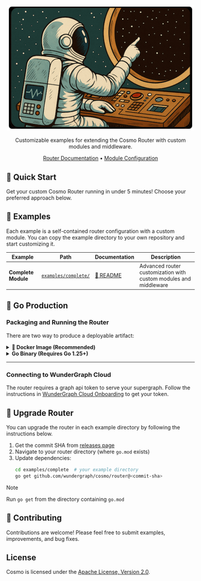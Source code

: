 <p align="center">
  <a href="https://github.com/wundergraph/router-examples">
    <img src="img.png" width="500px" alt="gRPC Plugin Demo" />
  </a>
</p>

<p align="center">Customizable examples for extending the Cosmo Router with custom modules and middleware.</p>

<p align="center">
  <a href="https://cosmo-docs.wundergraph.com/router">Router Documentation</a> •
  <a href="https://cosmo-docs.wundergraph.com/router/custom-modules">Module Configuration</a>
</p>

## 🚀 Quick Start

Get your custom Cosmo Router running in under 5 minutes! Choose your preferred approach below.

## 📁 Examples

Each example is a self-contained router configuration with a custom module. You can copy the example directory to your own repository and start customizing it.

| Example             | Path                                       | Documentation                            | Description                                                      |
| ------------------- | ------------------------------------------ | ---------------------------------------- | ---------------------------------------------------------------- |
| **Complete Module** | [`examples/complete/`](examples/complete/) | [📖 README](examples/complete/README.md) | Advanced router customization with custom modules and middleware |

## 🔌 Go Production

### Packaging and Running the Router

There are two way to produce a deployable artifact:

<details>
<summary><strong>🐳 Docker Image (Recommended)</strong></summary>

<br/>

**Build the image:**

```bash
docker build \
  --platform linux/amd64 \
  --build-arg TARGETOS=linux \
  --build-arg TARGETARCH=amd64 \
  --build-arg VERSION=$(git describe --tags --always --dirty) \
  --build-arg COMMIT=$(git rev-parse HEAD) \
  --build-arg DATE=$(date -u +"%Y-%m-%dT%H:%M:%SZ") \
  -t myrouter:latest .
```

**Multi-arch builds:** The Dockerfile supports multiple architectures. For custom builds, set `TARGETOS` and `TARGETARCH` (e.g., `darwin/arm64` for Mac M1).

**Run the router:**

```bash
docker run --name myrouter --rm -p 3002:3002 \
  -e LISTEN_ADDR=0.0.0.0:3002 \
  -e DEMO_MODE=true \
  myrouter:latest
```

Visit **[localhost:3002](http://localhost:3002)** to see your router in action!

</details>

<details>
<summary><strong>Go Binary (Requires Go 1.25+)</strong></summary>

<br/>

**Requirements:** Go 1.25+

**Build & Run:**

```bash
go mod download
go build -o router main.go && chmod +x router
./router
```

Visit **[localhost:3002](http://localhost:3002)** to see your router in action!

</details>

---

### Connecting to WunderGraph Cloud

The router requires a graph api token to serve your supergraph.
Follow the instructions in [WunderGraph Cloud Onboarding](https://cosmo-docs.wundergraph.com/getting-started/cosmo-cloud-onboarding) to get your token.

## 🔄 Upgrade Router

You can upgrade the router in each example directory by following the instructions below.

1. Get the commit SHA from [releases page](https://github.com/wundergraph/cosmo/releases?q=router%40&expanded=false)
2. Navigate to your router directory (where `go.mod` exists)
3. Update dependencies:
   ```bash
   cd examples/complete  # your example directory
   go get github.com/wundergraph/cosmo/router@<commit-sha>
   ```

> [!NOTE]
> Run `go get` from the directory containing `go.mod`

## 🤝 Contributing

Contributions are welcome! Please feel free to submit examples, improvements, and bug fixes.

## License

Cosmo is licensed under the [Apache License, Version 2.0](LICENSE).
